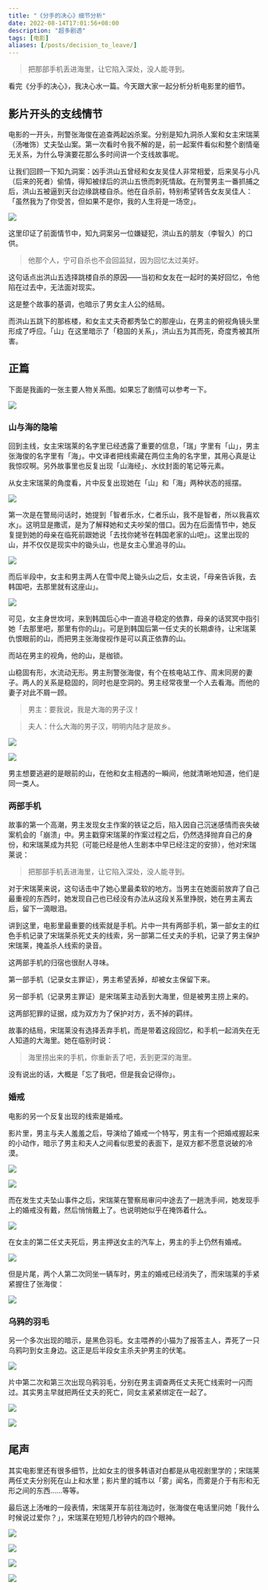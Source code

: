 ```yaml
---
title: "《分手的决心》细节分析"
date: 2022-08-14T17:01:56+08:00
description: "超多剧透"
tags: [电影]
aliases: [/posts/decision_to_leave/]
---
```


> 把那部手机丢进海里，让它陷入深处，没人能寻到。

看完《分手的决心》，我决心水一篇。今天跟大家一起分析分析电影里的细节。

## 影片开头的支线情节

电影的一开头，刑警张海俊在追查两起凶杀案。分别是知九洞杀人案和女主宋瑞莱（汤唯饰）丈夫坠山案。第一次看时令我不解的是，前一起案件看似和整个剧情毫无关系，为什么导演要花那么多时间讲一个支线故事呢。

让我们回顾一下知九洞案：凶手洪山五曾经和女友吴佳人非常相爱，后来吴与小凡（后来的死者）偷情，得知被绿后的洪山五愤而刺死情敌。在刑警男主一番抓捕之后，洪山五被逼到天台边缘跳楼自杀。他在自杀前，特别希望转告女友吴佳人：「虽然我为了你受苦，但如果不是你，我的人生将是一场空」。

![](/images/image-20220814134440634.png)

这里印证了前面情节中，知九洞案另一位嫌疑犯，洪山五的朋友（李智久）的口供。

> 他那个人，宁可自杀也不会回监狱，因为回忆太过美好。

这句话点出洪山五选择跳楼自杀的原因——当初和女友在一起时的美好回忆，令他陷在过去中，无法面对现实。

这是整个故事的基调，也暗示了男女主人公的结局。

而洪山五跳下的那栋楼，和女主丈夫奇都秀坠亡的那座山，在男主的俯视角镜头里形成了呼应。「山」在这里暗示了「稳固的关系」，洪山五为其而死，奇度秀被其所害。

## 正篇

下面是我画的一张主要人物关系图。如果忘了剧情可以参考一下。

![](/images/%E5%88%86%E6%89%8B%E7%9A%84%E5%86%B3%E5%BF%83%E5%85%B3%E7%B3%BB%E5%9B%BE.png)

### 山与海的隐喻

回到主线，女主宋瑞莱的名字里已经透露了重要的信息，「瑞」字里有「山」，男主张海俊的名字里有「海」。中文译者把线索藏在两位主角的名字里，其用心真是让我惊叹啊。另外故事里也反复出现「山海经」、水纹封面的笔记等元素。

从女主宋瑞莱的角度看，片中反复出现她在「山」和「海」两种状态的摇摆。

![](/images/image-20220814140654675.png)

第一次是在警局问话时，她提到「智者乐水，仁者乐山，我不是智者，所以我喜欢水」。这明显是撒谎，是为了解释她和丈夫吵架的借口。因为在后面情节中，她反复提到她的母亲在临死前跟她说「去找你姥爷在韩国老家的山吧」。这里出现的山，并不仅仅是现实中的锄头山，也是女主心里追寻的山。

![](/images/image-20220814140952601.png)

而后半段中，女主和男主两人在雪中爬上锄头山之后，女主说，「母亲告诉我，去韩国吧，去那里就有这座山」。

![](/images/image-20220814141046727.png)

可见，女主身世坎坷，来到韩国后心中一直追寻稳定的依靠，母亲的话冥冥中指引她「去那里吧，那里有你的山」。可是到韩国后第一任丈夫的长期虐待，让宋瑞莱仇恨眼前的山，而把男主张海俊视作是可以真正依靠的山。

而站在男主的视角，他的山，是枷锁。

山稳固有形，水流动无形。男主刑警张海俊，有个在核电站工作、周末同房的妻子。两人的关系是稳固的，同时也是空洞的。男主经常夜里一个人去看海。而他的妻子对此不屑一顾。

> 男主：要我说，我是大海的男子汉！

> 夫人：什么大海的男子汉，明明内陆才是故乡。

![](/images/image-20220814142506839.png)

![](/images/image-20220814142535311.png)

男主想要逃避的是眼前的山，在他和女主相遇的一瞬间，他就清晰地知道，他们是同一类人。

### 两部手机

故事的第一个高潮，男主发现女主作案的铁证之后，陷入因自己沉迷感情而丧失破案机会的「崩溃」中。男主戳穿宋瑞莱的作案过程之后，仍然选择抛弃自己的身份，和宋瑞莱成为共犯（可能已经是他人生剧本中早已经注定的安排），他对宋瑞莱说：

> 把那部手机丢进海里，让它陷入深处，没人能寻到。

对于宋瑞莱来说，这句话击中了她心里最柔软的地方。当男主在她面前放弃了自己最重视的东西时，她发现自己也已经没有办法从这段关系里挣脱，她在男主离去后，留下一滴眼泪。

讲到这里，电影里最重要的线索就是手机。片中一共有两部手机，第一部女主的红色手机记录了宋瑞莱杀死丈夫的线索，另一部第二任丈夫的手机，记录了男主保护宋瑞莱，掩盖杀人线索的录音。

这两部手机的归宿也很耐人寻味。

第一部手机（记录女主罪证），男主希望丢掉，却被女主保留下来。

另一部手机（记录男主罪证）是宋瑞莱主动丢到大海里，但是被男主捞上来的。

这两部犯罪的证据，成为双方为了保护对方，丢不掉的羁绊。

故事的结局，宋瑞莱没有选择丢弃手机，而是带着这段回忆，和手机一起消失在无人知道的大海里。她在临别时说：

> 海里捞出来的手机，你重新丢了吧，丢到更深的海里。

没有说出的话，大概是「忘了我吧，但是我会记得你」。

### 婚戒

电影的另一个反复出现的线索是婚戒。

影片里，男主与夫人羞羞之后，导演给了婚戒一个特写，男主有一个把婚戒握起来的小动作，暗示了男主和夫人之间看似恩爱的表面下，是双方都不愿意说破的冷漠。

![](/images/image-20220814150620934.png)

![](/images/image-20220814150634759.png)

而在发生丈夫坠山事件之后，宋瑞莱在警察局审问中途去了一趟洗手间，她发现手上的婚戒没有戴，然后悄悄戴上了。也说明她似乎在掩饰着什么。

![](/images/image-20220814150735689.png)

在女主的第二任丈夫死后，男主押送女主的汽车上，男主的手上仍然有婚戒。

![](/images/image-20220814150841261.png)

但是片尾，两个人第二次同坐一辆车时，男主的婚戒已经消失了，而宋瑞莱的手紧紧握住了张海俊：

![](/images/image-20220814150918432.png)

### 乌鸦的羽毛

另一个多次出现的暗示，是黑色羽毛。女主喂养的小猫为了报答主人，弄死了一只乌鸦叼到女主身边。这正是后半段女主杀夫护男主的伏笔。

![](/images/image-20220814151043041.png)

片中第二次和第三次出现乌鸦羽毛，分别在男主调查两任丈夫死亡线索时一闪而过。其实男主早就把两任丈夫的死亡，同女主紧紧绑定在一起了。

![](/images/image-20220814151325447.png)

![](/images/image-20220814151335869.png)

## 尾声

其实电影里还有很多细节，比如女主的很多韩语对白都是从电视剧里学的；宋瑞莱两任丈夫分别死在山上和水里；影片里的城市以「雾」闻名，而雾是介于有形和无形之间的东西……等等。

最后送上汤唯的一段表情，宋瑞莱开车前往海边时，张海俊在电话里问她「我什么时候说过爱你？」，宋瑞莱在短短几秒钟内的四个眼神。

![](/images/image-20220814151745062.png)

![](/images/image-20220814151854912-16604615388562.png)

![](/images/image-20220814151913303.png)

![](/images/image-20220814151924590.png)
